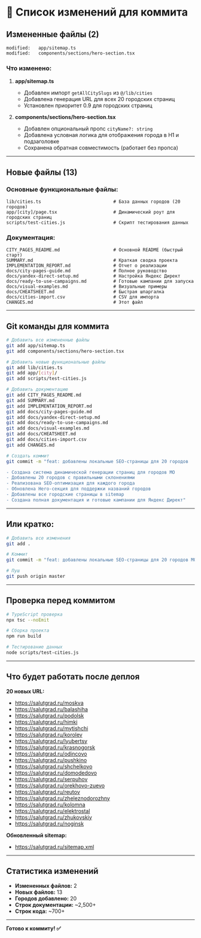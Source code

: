 # 📝 Список изменений для коммита

## Измененные файлы (2)

```
modified:   app/sitemap.ts
modified:   components/sections/hero-section.tsx
```

### Что изменено:

1. **app/sitemap.ts**
   - Добавлен импорт `getAllCitySlugs` из `@/lib/cities`
   - Добавлена генерация URL для всех 20 городских страниц
   - Установлен приоритет 0.9 для городских страниц

2. **components/sections/hero-section.tsx**
   - Добавлен опциональный пропс `cityName?: string`
   - Добавлена условная логика для отображения города в H1 и подзаголовке
   - Сохранена обратная совместимость (работает без пропса)

---

## Новые файлы (13)

### Основные функциональные файлы:

```
lib/cities.ts                           # База данных городов (20 городов)
app/[city]/page.tsx                     # Динамический роут для городских страниц
scripts/test-cities.js                  # Скрипт тестирования данных
```

### Документация:

```
CITY_PAGES_README.md                    # Основной README (быстрый старт)
SUMMARY.md                              # Краткая сводка проекта
IMPLEMENTATION_REPORT.md                # Отчет о реализации
docs/city-pages-guide.md                # Полное руководство
docs/yandex-direct-setup.md             # Настройка Яндекс Директ
docs/ready-to-use-campaigns.md          # Готовые кампании для запуска
docs/visual-examples.md                 # Визуальные примеры
docs/CHEATSHEET.md                      # Быстрая шпаргалка
docs/cities-import.csv                  # CSV для импорта
CHANGES.md                              # Этот файл
```

---

## Git команды для коммита

```bash
# Добавить все измененные файлы
git add app/sitemap.ts
git add components/sections/hero-section.tsx

# Добавить новые функциональные файлы
git add lib/cities.ts
git add app/[city]/
git add scripts/test-cities.js

# Добавить документацию
git add CITY_PAGES_README.md
git add SUMMARY.md
git add IMPLEMENTATION_REPORT.md
git add docs/city-pages-guide.md
git add docs/yandex-direct-setup.md
git add docs/ready-to-use-campaigns.md
git add docs/visual-examples.md
git add docs/CHEATSHEET.md
git add docs/cities-import.csv
git add CHANGES.md

# Создать коммит
git commit -m "feat: добавлены локальные SEO-страницы для 20 городов

- Создана система динамической генерации страниц для городов МО
- Добавлены 20 городов с правильными склонениями
- Реализована SEO-оптимизация для каждого города
- Обновлена Hero-секция для поддержки названий городов
- Добавлены все городские страницы в sitemap
- Создана полная документация и готовые кампании для Яндекс Директ"
```

---

## Или кратко:

```bash
# Добавить все изменения
git add .

# Коммит
git commit -m "feat: добавлены локальные SEO-страницы для 20 городов МО"

# Пуш
git push origin master
```

---

## Проверка перед коммитом

```bash
# TypeScript проверка
npx tsc --noEmit

# Сборка проекта
npm run build

# Тестирование данных
node scripts/test-cities.js
```

---

## Что будет работать после деплоя

**20 новых URL:**
- https://salutgrad.ru/moskva
- https://salutgrad.ru/balashiha
- https://salutgrad.ru/podolsk
- https://salutgrad.ru/himki
- https://salutgrad.ru/mytishchi
- https://salutgrad.ru/korolev
- https://salutgrad.ru/lyubertsy
- https://salutgrad.ru/krasnogorsk
- https://salutgrad.ru/odincovo
- https://salutgrad.ru/pushkino
- https://salutgrad.ru/shchelkovo
- https://salutgrad.ru/domodedovo
- https://salutgrad.ru/serpuhov
- https://salutgrad.ru/orekhovo-zuevo
- https://salutgrad.ru/reutov
- https://salutgrad.ru/zheleznodorozhny
- https://salutgrad.ru/kolomna
- https://salutgrad.ru/elektrostal
- https://salutgrad.ru/zhukovskiy
- https://salutgrad.ru/noginsk

**Обновленный sitemap:**
- https://salutgrad.ru/sitemap.xml

---

## Статистика изменений

- **Измененных файлов:** 2
- **Новых файлов:** 13
- **Городов добавлено:** 20
- **Строк документации:** ~2,500+
- **Строк кода:** ~700+

---

**Готово к коммиту! ✅**


